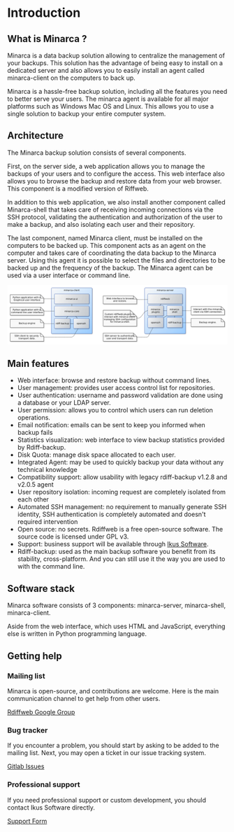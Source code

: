 # Introduction

## What is Minarca ?

Minarca is a data backup solution allowing to centralize the management of your backups. This solution has the advantage of being easy to install on a dedicated server and also allows you to easily install an agent called minarca-client on the computers to back up. 

Minarca is a hassle-free backup solution, including all the features you need to better serve your users. The minarca agent is available for all major platforms such as Windows Mac OS and Linux. This allows you to use a single solution to backup your entire computer system.

## Architecture

The Minarca backup solution consists of several components.

First, on the server side, a web application allows you to manage the backups of your users and to configure the access. This web interface also allows you to browse the backup and restore data from your web browser. This component is a modified version of Riffweb.

In addition to this web application, we also install another component called Minarca-shell that takes care of receiving incoming connections via the SSH protocol, validating the authentication and authorization of the user to make a backup, and also isolating each user and their repository.

The last component, named Minarca client, must be installed on the computers to be backed up. This component acts as an agent on the computer and takes care of coordinating the data backup to the Minarca server. Using this agent it is possible to select the files and directories to be backed up and the frequency of the backup.  The Minarca agent can be used via a user interface or command line.

![Minarca Architecture overview](architecture-overview.png)

## Main features

* Web interface: browse and restore backup without command lines.
* User management: provides user access control list for repositories.
* User authentication: username and password validation are done using a database or your LDAP server.
* User permission: allows you to control which users can run deletion operations.
* Email notification: emails can be sent to keep you informed when backup fails
* Statistics visualization: web interface to view backup statistics provided by Rdiff-backup.
* Disk Quota: manage disk space allocated to each user.
* Integrated Agent: may be used to quickly backup your data without any technical knowledge
* Compatibility support: allow usability with legacy rdiff-backup v1.2.8 and v2.0.5 agent
* User repository isolation: incoming request are completely isolated from each other
* Automated SSH management: no requirement to manually generate SSH identity, SSH authentication is completely automated and doesn't required intervention
* Open source: no secrets. Rdiffweb is a free open-source software. The source code is licensed under GPL v3.
* Support: business support will be available through [Ikus Software](https://ikus-soft.com).
* Rdiff-backup: used as the main backup software you benefit from its stability, cross-platform. And you can still use it the way you are used to with the command line.

## Software stack

Minarca software consists of 3 components: minarca-server, minarca-shell, minarca-client.

Aside from the web interface, which uses HTML and JavaScript, everything else is written in Python programming language.

## Getting help

### Mailing list

Minarca is open-source, and contributions are welcome. Here is the main communication channel to get help from other users.

[Rdiffweb Google Group](https://groups.google.com/forum/#!forum/rdiffweb)

### Bug tracker

If you encounter a problem, you should start by asking to be added to the mailing list. Next, you may open a ticket in our issue tracking system.

[Gitlab Issues](https://gitlab.com/ikus-soft/minarca/-/issues)

### Professional support

If you need professional support or custom development, you should contact Ikus Software directly.

[Support Form](https://minarca.org/contactus)
